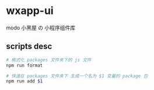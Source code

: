# wxapp-ui
modo 小黑屋 の 小程序组件库

## scripts desc

```bash
# 格式化 packages 文件夹下的 js 文件
npm run format
```

```bash
# 快速在 packages 文件夹下 生成一个名为 $1 变量的 package 包
npm run add $1
```
